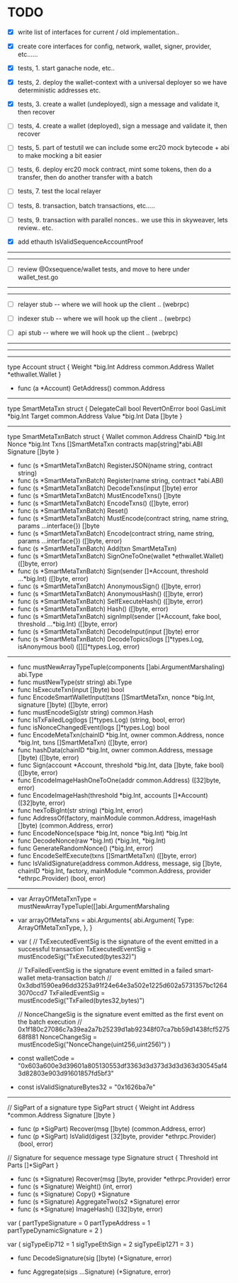 TODO
====

- [x] write list of interfaces for current / old implementation..
- [x] create core interfaces for config, network, wallet, signer, provider, etc......

- [x] tests, 1. start ganache node, etc..

- [x] tests, 2. deploy the wallet-context with a universal deployer so we have deterministic addresses etc.

- [x] tests, 3. create a wallet (undeployed), sign a message and validate it, then recover

- [ ] tests, 4. create a wallet (deployed), sign a message and validate it, then recover

- [ ] tests, 5. part of testutil we can include some erc20 mock bytecode + abi to make mocking a bit easier

- [ ] tests, 6. deploy erc20 mock contract, mint some tokens, then do a transfer, then do another transfer with a batch

- [ ] tests, 7. test the local relayer

- [ ] tests, 8. transaction, batch transactions, etc.....

- [ ] tests, 9. transaction with parallel nonces.. we use this in skyweaver, lets review.. etc.

- [x] add ethauth IsValidSequenceAccountProof

-----------------------------
-----------------------------


- [ ] review @0xsequence/wallet tests, and move to here under wallet_test.go


-----------------------------
-----------------------------


- [ ] relayer stub -- where we will hook up the client .. (webrpc)
- [ ] indexer stub -- where we will hook up the client .. (webrpc)
- [ ] api stub -- where we will hook up the client .. (webrpc)


-----------------------------
-----------------------------
-----------------------------




type Account struct {
	Weight  *big.Int
	Address common.Address
	Wallet  *ethwallet.Wallet
}

* func (a *Account) GetAddress() common.Address 




-----------------------------



type SmartMetaTxn struct {
	DelegateCall  bool
	RevertOnError bool
	GasLimit      *big.Int
	Target        common.Address
	Value         *big.Int
	Data          []byte
}


-----------------------------




type SmartMetaTxnBatch struct {
	Wallet    common.Address
	ChainID   *big.Int
	Nonce     *big.Int
	Txns      []SmartMetaTxn
	contracts map[string]*abi.ABI
	Signature []byte
}

* func (s *SmartMetaTxnBatch) RegisterJSON(name string, contract string)
* func (s *SmartMetaTxnBatch) Register(name string, contract *abi.ABI)
* func (s *SmartMetaTxnBatch) DecodeTxns(input []byte) error
* func (s *SmartMetaTxnBatch) MustEncodeTxns() []byte
* func (s *SmartMetaTxnBatch) EncodeTxns() ([]byte, error)
* func (s *SmartMetaTxnBatch) Reset()
* func (s *SmartMetaTxnBatch) MustEncode(contract string, name string, params ...interface{}) []byte
* func (s *SmartMetaTxnBatch) Encode(contract string, name string, params ...interface{}) ([]byte, error)
* func (s *SmartMetaTxnBatch) Add(txn SmartMetaTxn)
* func (s *SmartMetaTxnBatch) SignOneToOne(wallet *ethwallet.Wallet) ([]byte, error)
* func (s *SmartMetaTxnBatch) Sign(sender []*Account, threshold ...*big.Int) ([]byte, error)
* func (s *SmartMetaTxnBatch) AnonymousSign() ([]byte, error)
* func (s *SmartMetaTxnBatch) AnonymousHash() ([]byte, error)
* func (s *SmartMetaTxnBatch) SelfExecuteHash() ([]byte, error)
* func (s *SmartMetaTxnBatch) Hash() ([]byte, error)
* func (s *SmartMetaTxnBatch) signImpl(sender []*Account, fake bool, threshold ...*big.Int) ([]byte, error)
* func (s *SmartMetaTxnBatch) DecodeInput(input []byte) error
* func (s *SmartMetaTxnBatch) DecodeTopics(logs []*types.Log, isAnonymous bool) ([][]*types.Log, error)




-----------------------------




* func mustNewArrayTypeTuple(components []abi.ArgumentMarshaling) abi.Type
* func mustNewType(str string) abi.Type
* func IsExecuteTxn(input []byte) bool
* func EncodeSmartWalletInput(txns []SmartMetaTxn, nonce *big.Int, signature []byte) ([]byte, error)
* func mustEncodeSig(str string) common.Hash
* func IsTxFailedLog(logs []*types.Log) (string, bool, error)
* func isNonceChangedEvent(logs []*types.Log) bool
* func EncodeMetaTxn(chainID *big.Int, owner common.Address, nonce *big.Int, txns []SmartMetaTxn) ([]byte, error)
* func hashData(chainID *big.Int, owner common.Address, message []byte) ([]byte, error)
* func Sign(account *Account, threshold *big.Int, data []byte, fake bool) ([]byte, error)
* func EncodeImageHashOneToOne(addr common.Address) ([32]byte, error)
* func EncodeImageHash(threshold *big.Int, accounts []*Account) ([32]byte, error)
* func hexToBigInt(str string) (*big.Int, error)
* func AddressOf(factory, mainModule common.Address, imageHash []byte) (common.Address, error)
* func EncodeNonce(space *big.Int, nonce *big.Int) *big.Int
* func DecodeNonce(raw *big.Int) (*big.Int, *big.Int)
* func GenerateRandomNonce() (*big.Int, error)
* func EncodeSelfExecute(txns []SmartMetaTxn) ([]byte, error)
* func IsValidSignature(address common.Address, message, sig []byte, chainID *big.Int, factory, mainModule *common.Address, provider *ethrpc.Provider) (bool, error)



-----------------------------



* var ArrayOfMetaTxnType = mustNewArrayTypeTuple([]abi.ArgumentMarshaling

* var arrayOfMetaTxns = abi.Arguments{
	abi.Argument{
		Type: ArrayOfMetaTxnType,
	},
}

* var (
	// TxExecutedEventSig is the signature of the event emitted in a successful transaction
	TxExecutedEventSig = mustEncodeSig("TxExecuted(bytes32)")

	// TxFailedEventSig is the signature event emitted in a failed smart-wallet meta-transaction batch
	// 0x3dbd1590ea96dd3253a91f24e64e3a502e1225d602a5731357bc12643070ccd7
	TxFailedEventSig = mustEncodeSig("TxFailed(bytes32,bytes)")

	// NonceChangeSig is the signature event emitted as the first event on the batch execution
	// 0x1f180c27086c7a39ea2a7b25239d1ab92348f07ca7bb59d1438fcf527568f881
	NonceChangeSig = mustEncodeSig("NonceChange(uint256,uint256)")
)

* const walletCode = "0x603a600e3d39601a805130553df3363d3d373d3d3d363d30545af43d82803e903d91601857fd5bf3"

* const isValidSignatureBytes32 = "0x1626ba7e"



--------------------------


// SigPart of a signature
type SigPart struct {
	Weight    int
	Address   *common.Address
	Signature []byte
}

* func (p *SigPart) Recover(msg []byte) (common.Address, error)
* func (p *SigPart) IsValid(digest [32]byte, provider *ethrpc.Provider) (bool, error)



// Signature for sequence message
type Signature struct {
	Threshold int
	Parts     []*SigPart
}

* func (s *Signature) Recover(msg []byte, provider *ethrpc.Provider) error
* func (s *Signature) Weight() (int, error)
* func (s *Signature) Copy() *Signature
* func (s *Signature) AggregateTwo(s2 *Signature) error
* func (s *Signature) ImageHash() ([32]byte, error)


var (
	partTypeSignature        = 0
	partTypeAddress          = 1
	partTypeDynamicSignature = 2
)

var (
	sigTypeEip712  = 1
	sigTypeEthSign = 2
	sigTypeEip1271 = 3
)


* func DecodeSignature(sig []byte) (*Signature, error)


* func Aggregate(sigs ...Signature) (*Signature, error) 

